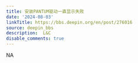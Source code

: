 ```yaml
---
title: 安装PANTUM驱动一直显示失败
date: '2024-08-03'
linkTitle: https://bbs.deepin.org/en/post/276016
source: deepin_bbs
description:  L&C 
disable_comments: true
---
```

NA
